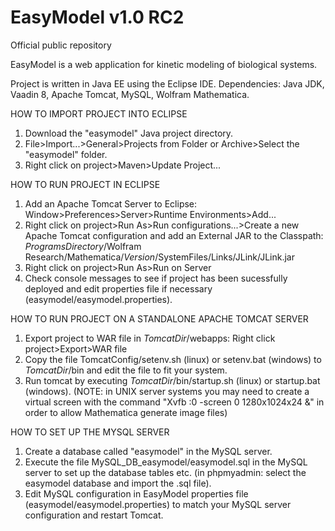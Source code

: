 # EasyModel v1.0 RC2
Official public repository

EasyModel is a web application for kinetic modeling of biological systems.

Project is written in Java EE using the Eclipse IDE.
Dependencies: Java JDK, Vaadin 8, Apache Tomcat, MySQL, Wolfram Mathematica.

HOW TO IMPORT PROJECT INTO ECLIPSE

1. Download the "easymodel" Java project directory.
2. File>Import...>General>Projects from Folder or Archive>Select the "easymodel" folder.
3. Right click on project>Maven>Update Project...

HOW TO RUN PROJECT IN ECLIPSE

1. Add an Apache Tomcat Server to Eclipse: Window>Preferences>Server>Runtime Environments>Add...
2. Right click on project>Run As>Run configurations...>Create a new Apache Tomcat configuration and add an External JAR to the Classpath: $ProgramsDirectory$/Wolfram Research/Mathematica/$Version$/SystemFiles/Links/JLink/JLink.jar
3. Right click on project>Run As>Run on Server
4. Check console messages to see if project has been sucessfully deployed and edit properties file if necessary (easymodel/easymodel.properties).

HOW TO RUN PROJECT ON A STANDALONE APACHE TOMCAT SERVER

1. Export project to WAR file in $TomcatDir$/webapps: Right click project>Export>WAR file
2. Copy the file TomcatConfig/setenv.sh (linux) or setenv.bat (windows) to $TomcatDir$/bin and edit the file to fit your system.
3. Run tomcat by executing $TomcatDir$/bin/startup.sh (linux) or startup.bat (windows).
(NOTE: in UNIX server systems you may need to create a virtual screen with the command "Xvfb :0 -screen 0 1280x1024x24 &" in order to allow Mathematica generate image files)

HOW TO SET UP THE MYSQL SERVER

1. Create a database called "easymodel" in the MySQL server.
2. Execute the file MySQL_DB_easymodel/easymodel.sql in the MySQL server to set up the database tables etc. (in phpmyadmin: select the easymodel database and import the .sql file).
3. Edit MySQL configuration in EasyModel properties file (easymodel/easymodel.properties) to match your MySQL server configuration and restart Tomcat.